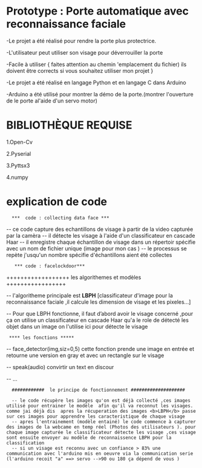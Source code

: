 <h1>  Prototype : Porte automatique avec reconnaissance faciale  </h1>
-Le projet a été réalisé pour rendre la porte plus protectrice.

-L'utilisateur peut utiliser son visage pour déverrouiller la porte

-Facile à utiliser { faites attention au chemin 'emplacement du fichier) ils doivent être corrects si vous souhaitez utiliser mon projet }

-Le projet a été réalisé en langage Python et en langage C dans Arduino

-Arduino a été utilisé pour montrer la démo de la porte.(montrer l'ouverture de le porte al'aide d'un servo motor)



<h1>BIBLIOTHÈQUE REQUISE</h1>

1.Open-Cv

2.Pyserial

3.Pyttsx3

4.numpy

<h1>explication de code </h1>

      ***  code : collecting data face ***
      
--   ce code capture des echantillons de visage à partir de la video capturée par la camèra 
--   il détecte les visage à l'aide d'un classificateur en cascade Haar
--   il enregistre chaque échantillon de visage dans un répertoir spécifie avec un nom de fichier unique (image pour mon cas ) 
--    le processus se repète j'usqu'un nombre spécifie d'échantillons aient été collectes


       *** code : facelockdoor***
        
  ++++++++++++++++++   les algorithemes et modèles  +++++++++++++++++

  
 --  l'algoritheme principale  est  <b> LBPH</b> [classificateur d'image pour la reconnaissance faciale ,il calcule les dimension de visage et les pixeles...]

-- Pour que LBPH fonctionne, il faut d’abord avoir le visage concerné ,pour ça on utilise un classificateur en cascade Haar qu'a le role de détecté les objet dans un image on l'utilise ici pour détecte le visage 

     **** les fonctions *****

-- face_detector(img,siz=0,5) cette fonction  prende une image en entrée et retourne une version en gray et avec un rectangle sur le visage 

--  speak(audio)  convirtir un text en discour 

--     ...

      ############  le principe de fonctionnement ####################

      -- le code récupère les images qu'on est déjà collecté ,ces images utilisé pour entrainer le modèle  afin qu'il va reconnut les visages. comme jai déjà dis  apres la récuperation des images <b>LBPH</b> passe sur ces images pour apprendre les caracteristique de chaque visage 
      -- apres l'entrainement (modèle entainé) le code commence à capturer des images de la webcame en temp réel (Photos des utilisateurs ). pour chaque image capturée le classificateur détecte les visage ,ces visage sont ensuite envoyer au modèle de reconnaissence LBPH pour la classification 
      -- si un visage est reconnu avec un confiance > 83% une communication avec l'arduino mis en oeuvre via la communication serie (l'arduino recoit "a" ==> servo -->90 ou 180 ça dépend de vous )
  
